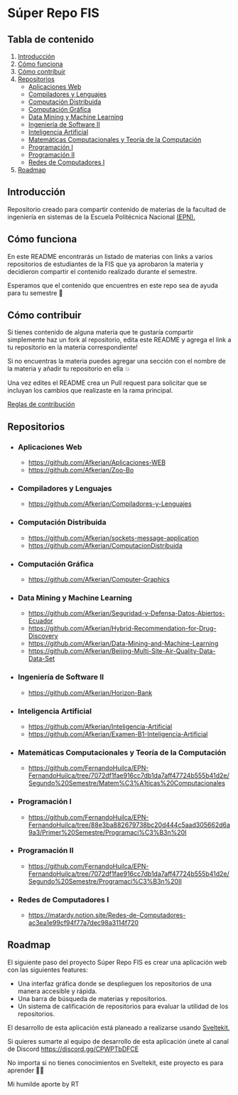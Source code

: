# Súper Repo FIS

## Tabla de contenido

1. [Introducción](#introducción)
2. [Cómo funciona](#cómo-funciona)
3. [Cómo contribuir](#cómo-contribuir)
4. [Repositorios](#repositorios)
   - [Aplicaciones Web](#aplicaciones-web)
   - [Compiladores y Lenguajes](#compiladores-y-lenguajes)
   - [Computación Distribuida](#computación-distribuida)
   - [Computación Gráfica](#computación-gráfica)
   - [Data Mining y Machine Learning](#data-mining-y-machine-learning)
   - [Ingeniería de Software II](#ingeniería-de-software-ii)
   - [Inteligencia Artificial](#inteligencia-artificial)
   - [Matemáticas Computacionales y Teoría de la Computación](#matemáticas-computacionales-y-teoría-de-la-computación)
   - [Programación I](#programación-i)
   - [Programación II](#programación-ii)
   - [Redes de Computadores I](#redes-de-computadores-i)
5. [Roadmap](#roadmap)

## Introducción

Repositorio creado para compartir contenido de materias de la facultad de ingeniería en sistemas de la Escuela Politécnica Nacional [(EPN).](https://www.epn.edu.ec/)

## Cómo funciona

En este README encontrarás un listado de materias con links a varios repositorios de estudiantes de la FIS que ya aprobaron la materia y decidieron compartir el contenido realizado durante el semestre.

Esperamos que el contenido que encuentres en este repo sea de ayuda para tu semestre 🚀

## Cómo contribuir

Si tienes contenido de alguna materia que te gustaría compartir simplemente haz un fork al repositorio, edita este README y agrega el link a tu repositorio en la materia correspondiente!

Si no encuentras la materia puedes agregar una sección con el nombre de la materia y añadir tu repositorio en ella 💥

Una vez edites el README crea un Pull request para solicitar que se incluyan los cambios que realizaste en la rama principal.

[Reglas de contribución](https://github.com/AEIS-FIS-EPN/super-repo-fis/blob/main/CONTRIBUTING.md)

## Repositorios

- ### Aplicaciones Web

  - https://github.com/Afkerian/Aplicaciones-WEB
  - https://github.com/Afkerian/Zoo-Bo

- ### Compiladores y Lenguajes

  - https://github.com/Afkerian/Compiladores-y-Lenguajes

- ### Computación Distribuida

  - https://github.com/Afkerian/sockets-message-application
  - ⁠https://github.com/Afkerian/ComputacionDistribuida

- ### Computación Gráfica

  - https://github.com/Afkerian/Computer-Graphics

- ### Data Mining y Machine Learning

  - ⁠https://github.com/Afkerian/Seguridad-y-Defensa-Datos-Abiertos-Ecuador
  - ⁠https://github.com/Afkerian/Hybrid-Recommendation-for-Drug-Discovery
  - ⁠https://github.com/Afkerian/Data-Mining-and-Machine-Learning
  - ⁠https://github.com/Afkerian/Beijing-Multi-Site-Air-Quality-Data-Data-Set

- ### Ingeniería de Software II

  - https://github.com/Afkerian/Horizon-Bank

- ### Inteligencia Artificial

  - https://github.com/Afkerian/Inteligencia-Artificial
  - https://github.com/Afkerian/Examen-B1-Inteligencia-Artificial

- ### Matemáticas Computacionales y Teoría de la Computación

  - https://github.com/FernandoHuilca/EPN-FernandoHuilca/tree/7072df1fae916cc7db1da7aff47724b555b41d2e/Segundo%20Semestre/Matem%C3%A1ticas%20Computacionales

- ### Programación I

  - https://github.com/FernandoHuilca/EPN-FernandoHuilca/tree/88e3ba882679738bc20d444c5aad305662d6a9a3/Primer%20Semestre/Programaci%C3%B3n%20I

- ### Programación II

  - https://github.com/FernandoHuilca/EPN-FernandoHuilca/tree/7072df1fae916cc7db1da7aff47724b555b41d2e/Segundo%20Semestre/Programaci%C3%B3n%20II

- ### Redes de Computadores I

  - https://matardy.notion.site/Redes-de-Computadores-ac3ea1e99cf94f77a7dec98a3114f720

## Roadmap

El siguiente paso del proyecto Súper Repo FIS es crear una aplicación web con las siguientes features:

- Una interfaz gráfica donde se desplieguen los repositorios de una manera accesible y rápida.
- Una barra de búsqueda de materias y repositorios.
- Un sistema de calificación de repositorios para evaluar la utilidad de los repositorios.

El desarrollo de esta aplicación está planeado a realizarse usando [Sveltekit.](https://kit.svelte.dev/)

Si quieres sumarte al equipo de desarrollo de esta aplicación únete al canal de Discord https://discord.gg/CPWPTbDFCE

No importa si no tienes conocimientos en Sveltekit, este proyecto es para aprender 🙌🏻

Mi humilde aporte by RT
